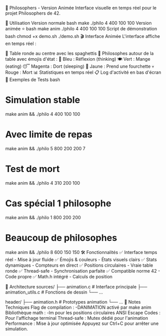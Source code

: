 🍝 Philosophers - Version Animée Interface visuelle en temps réel pour le projet Philosophers de 42.

🚀 Utilisation Version normale bash make ./philo 4 400 100 100 Version animée ⭐ bash make anim
./philo 4 400 100 100 Script de démonstration bash chmod +x demo.sh ./demo.sh 🎬 Interface Animée
L'interface affiche en temps réel :

🍝 Table ronde au centre avec les spaghettis 👤 Philosophes autour de la table avec émojis d'état :
🤔 Bleu : Réflexion (thinking) 🍽️ Vert : Mange (eating) 😴 Magenta : Dort (sleeping) 🍴 Jaune :
Prend une fourchette 💀 Rouge : Mort 📊 Statistiques en temps réel 📋 Log d'activité en bas d'écran
🎯 Exemples de Tests bash

# Simulation stable

make anim && ./philo 4 400 100 100

# Avec limite de repas

make anim && ./philo 5 800 200 200 7

# Test de mort

make anim && ./philo 4 310 200 100

# Cas spécial 1 philosophe

make anim && ./philo 1 800 200 200

# Beaucoup de philosophes

make anim && ./philo 8 600 150 150 🛠 Fonctionnalités ✅ Interface temps réel - Mise à jour fluide ✅
Émojis & couleurs - États visuels clairs ✅ Stats dynamiques - Compteurs en direct ✅ Positions
circulaires - Vraie table ronde ✅ Thread-safe - Synchronisation parfaite ✅ Compatible norme 42 -
Code propre ✅ Math.h intégré - Calculs de position

🔧 Architecture sources/ ├── animation.c # Interface principale ├── animation_utils.c # Fonctions de
dessin └── ...

header/ ├── animation.h # Prototypes animation └── ... 📝 Notes Techniques Flag de compilation :
-DANIMATION activé par make anim Bibliothèque math : -lm pour les positions circulaires ANSI Escape
Codes : Pour l'affichage terminal Thread-safe : Mutex dédié pour l'animation Performance : Mise à
jour optimisée Appuyez sur Ctrl+C pour arrêter une simulation.
